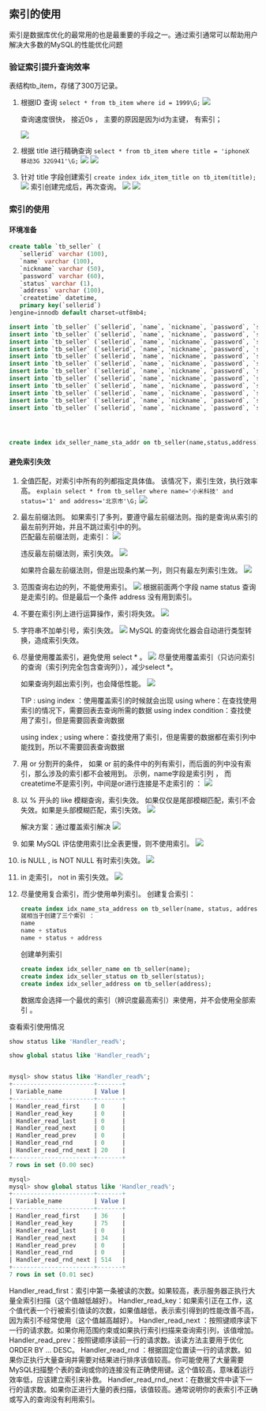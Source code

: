 ## 索引的使用
索引是数据库优化的最常用的也是最重要的手段之一。通过索引通常可以帮助用户解决大多数的MySQL的性能优化问题

### 验证索引提升查询效率

表结构tb_item，存储了300万记录。
1. 根据ID 查询
    `select * from tb_item where id = 1999\G;`
    ![](image/2020-08-20-17-19-48.png)

    查询速度很快， 接近0s ， 主要的原因是因为id为主键， 有索引；

    ![](image/2020-08-20-17-19-14.png)
2. 根据 title 进行精确查询
    `select * from tb_item where title = 'iphoneX 移动3G 32G941'\G;`
    ![](image/2020-08-20-17-21-07.png)
    ![](image/2020-08-20-17-21-33.png)

3. 针对 title 字段创建索引
    `create index idx_item_title on tb_item(title);`
    ![](image/2020-08-20-17-22-58.png)
    索引创建完成后，再次查询。
    ![](image/2020-08-20-17-23-51.png)
    ![](image/2020-08-20-17-24-04.png)

### 索引的使用

#### 环境准备
```sql
create table `tb_seller` (
   `sellerid` varchar (100),
   `name` varchar (100),
   `nickname` varchar (50),
   `password` varchar (60),
   `status` varchar (1),
   `address` varchar (100),
   `createtime` datetime,
   primary key(`sellerid`)
)engine=innodb default charset=utf8mb4;

insert into `tb_seller` (`sellerid`, `name`, `nickname`, `password`, `status`,`address`, `createtime`) values('alibaba','阿里巴巴','阿里小店','e10adc3949ba59abbe56e057f20f883e','1','北京市','2088-01-01 12:00:00');
insert into `tb_seller` (`sellerid`, `name`, `nickname`, `password`, `status`,`address`, `createtime`) values('baidu','百度科技有限公司','百度小店','e10adc3949ba59abbe56e057f20f883e','1','北京市','2088-01-01 12:00:00');
insert into `tb_seller` (`sellerid`, `name`, `nickname`, `password`, `status`,`address`, `createtime`) values('huawei','华为科技有限公司','华为小店','e10adc3949ba59abbe56e057f20f883e','0','北京市','2088-01-01 12:00:00');
insert into `tb_seller` (`sellerid`, `name`, `nickname`, `password`, `status`,`address`, `createtime`) values('itcast','传智播客教育科技有限公司','传智播客','e10adc3949ba59abbe56e057f20f883e','1','北京市','2088-01-01 12:00:00');
insert into `tb_seller` (`sellerid`, `name`, `nickname`, `password`, `status`,`address`, `createtime`) values('itheima','黑马程序员','黑马程序员','e10adc3949ba59abbe56e057f20f883e','0','北京市','2088-01-01 12:00:00');
insert into `tb_seller` (`sellerid`, `name`, `nickname`, `password`, `status`,`address`, `createtime`) values('luoji','罗技科技有限公司','罗技小店','e10adc3949ba59abbe56e057f20f883e','1','北京市','2088-01-01 12:00:00');
insert into `tb_seller` (`sellerid`, `name`, `nickname`, `password`, `status`,`address`, `createtime`) values('oppo','OPPO科技有限公司','OPPO官方旗舰店','e10adc3949ba59abbe56e057f20f883e','0','北京市','2088-01-01 12:00:00');
insert into `tb_seller` (`sellerid`, `name`, `nickname`, `password`, `status`,`address`, `createtime`) values('ourpalm','掌趣科技股份有限公司','掌趣小店','e10adc3949ba59abbe56e057f20f883e','1','北京市','2088-01-01 12:00:00');
insert into `tb_seller` (`sellerid`, `name`, `nickname`, `password`, `status`,`address`, `createtime`) values('qiandu','千度科技','千度小店','e10adc3949ba59abbe56e057f20f883e','2','北京市','2088-01-01 12:00:00');
insert into `tb_seller` (`sellerid`, `name`, `nickname`, `password`, `status`,`address`, `createtime`) values('sina','新浪科技有限公司','新浪官方旗舰店','e10adc3949ba59abbe56e057f20f883e','1','北京市','2088-01-01 12:00:00');
insert into `tb_seller` (`sellerid`, `name`, `nickname`, `password`, `status`,`address`, `createtime`) values('xiaomi','小米科技','小米官方旗舰店','e10adc3949ba59abbe56e057f20f883e','1','西安市','2088-01-01 12:00:00');
insert into `tb_seller` (`sellerid`, `name`, `nickname`, `password`, `status`,`address`, `createtime`) values('yijia','宜家家居','宜家家居旗舰店','e10adc3949ba59abbe56e057f20f883e','1','北京市','2088-01-01 12:00:00');




create index idx_seller_name_sta_addr on tb_seller(name,status,address);
```

#### 避免索引失效

1. 全值匹配，对索引中所有的列都指定具体值。
   该情况下，索引生效，执行效率高。
   `explain select * from tb_seller where name='小米科技' and status='1' and address='北京市'\G;`
   ![](image/2020-08-20-17-33-50.png)

2. 最左前缀法则。
   如果索引了多列，要遵守最左前缀法则。指的是查询从索引的最左前列开始，并且不跳过索引中的列。    
   匹配最左前缀法则，走索引：
   ![](image/2020-08-20-19-03-02.png)

   违反最左前缀法则，索引失效。
   ![](image/2020-08-20-19-03-33.png)

   如果符合最左前缀法则，但是出现条约某一列，则只有最左列索引生效。
   ![](image/2020-08-20-19-04-34.png)
   
3. 范围查询右边的列，不能使用索引。
   ![](image/2020-08-20-19-06-11.png)
   根据前面两个字段 name status 查询是走索引的。但是最后一个条件 address 没有用到索引。

4. 不要在索引列上进行运算操作，索引将失效。
   ![](image/2020-08-20-19-07-17.png)

5. 字符串不加单引号，索引失效。
   ![](image/2020-08-20-19-07-40.png)
   MySQL 的查询优化器会自动进行类型转换，造成索引失效。

6. 尽量使用覆盖索引，避免使用 select * 。
   ![](image/2020-08-20-19-09-18.png)
   尽量使用覆盖索引（只访问索引的查询（索引列完全包含查询列）），减少select *。

   如果查询列超出索引列，也会降低性能。
   ![](image/2020-08-20-19-10-48.png)

   TIP :
      using index ：使用覆盖索引的时候就会出现
      using where：在查找使用索引的情况下，需要回表去查询所需的数据
      using index condition：查找使用了索引，但是需要回表查询数据
      
      using index ; using where：查找使用了索引，但是需要的数据都在索引列中能找到，所以不需要回表查询数据

7. 用 or 分割开的条件， 如果 or 前的条件中的列有索引，而后面的列中没有索引，那么涉及的索引都不会被用到。
   示例，name字段是索引列 ， 而createtime不是索引列，中间是or进行连接是不走索引的 ：
   ![](image/2020-08-20-19-12-54.png)

8. 以 % 开头的 like 模糊查询，索引失效。
   如果仅仅是尾部模糊匹配，索引不会失效。如果是头部模糊匹配，索引失效。
   ![](image/2020-08-20-19-13-46.png)

   解决方案：通过覆盖索引解决
   ![](image/2020-08-20-19-15-25.png)

9.  如果 MySQL 评估使用索引比全表更慢，则不使用索引。
    ![](image/2020-08-20-19-16-38.png)

10. is NULL , is NOT NULL 有时索引失效。
    ![](image/2020-08-20-19-18-31.png)

11. in 走索引， not in 索引失效。
    ![](image/2020-08-20-19-19-11.png)

12. 尽量使用复合索引，而少使用单列索引。
    创建复合索引：
    ```sql
    create index idx_name_sta_address on tb_seller(name, status, address);
    就相当于创建了三个索引 ：
    name
    name + status
    name + status + address
    ```
    创建单列索引
    ```sql
    create index idx_seller_name on tb_seller(name);
    create index idx_seller_status on tb_seller(status);
    create index idx_seller_address on tb_seller(address);
    ```
    数据库会选择一个最优的索引（辨识度最高索引）来使用，并不会使用全部索引 。

查看索引使用情况
```sql
show status like 'Handler_read%';

show global status like 'Handler_read%';


mysql> show status like 'Handler_read%';
+-----------------------+-------+
| Variable_name         | Value |
+-----------------------+-------+
| Handler_read_first    | 0     |
| Handler_read_key      | 0     |
| Handler_read_last     | 0     |
| Handler_read_next     | 0     |
| Handler_read_prev     | 0     |
| Handler_read_rnd      | 0     |
| Handler_read_rnd_next | 20    |
+-----------------------+-------+
7 rows in set (0.00 sec)

mysql>
mysql> show global status like 'Handler_read%';
+-----------------------+-------+
| Variable_name         | Value |
+-----------------------+-------+
| Handler_read_first    | 36    |
| Handler_read_key      | 75    |
| Handler_read_last     | 0     |
| Handler_read_next     | 34    |
| Handler_read_prev     | 0     |
| Handler_read_rnd      | 0     |
| Handler_read_rnd_next | 514   |
+-----------------------+-------+
7 rows in set (0.01 sec)

```

Handler_read_first：索引中第一条被读的次数。如果较高，表示服务器正执行大量全索引扫描（这个值越低越好）。
Handler_read_key：如果索引正在工作，这个值代表一个行被索引值读的次数，如果值越低，表示索引得到的性能改善不高，因为索引不经常使用（这个值越高越好）。
Handler_read_next ：按照键顺序读下一行的请求数。如果你用范围约束或如果执行索引扫描来查询索引列，该值增加。
Handler_read_prev：按照键顺序读前一行的请求数。该读方法主要用于优化ORDER BY ... DESC。
Handler_read_rnd ：根据固定位置读一行的请求数。如果你正执行大量查询并需要对结果进行排序该值较高。你可能使用了大量需要MySQL扫描整个表的查询或你的连接没有正确使用键。这个值较高，意味着运行效率低，应该建立索引来补救。
Handler_read_rnd_next：在数据文件中读下一行的请求数。如果你正进行大量的表扫描，该值较高。通常说明你的表索引不正确或写入的查询没有利用索引。
    